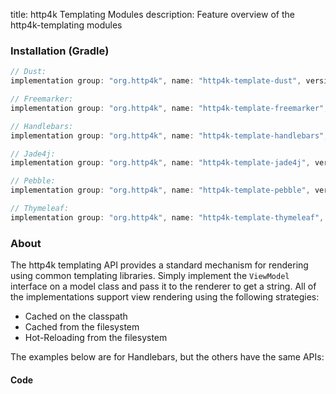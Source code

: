 title: http4k Templating Modules
description: Feature overview of the http4k-templating modules

### Installation (Gradle)

```groovy
// Dust: 
implementation group: "org.http4k", name: "http4k-template-dust", version: "4.14.1.1"

// Freemarker: 
implementation group: "org.http4k", name: "http4k-template-freemarker", version: "4.14.1.1"

// Handlebars: 
implementation group: "org.http4k", name: "http4k-template-handlebars", version: "4.14.1.1"

// Jade4j: 
implementation group: "org.http4k", name: "http4k-template-jade4j", version: "4.14.1.1"

// Pebble: 
implementation group: "org.http4k", name: "http4k-template-pebble", version: "4.14.1.1"

// Thymeleaf: 
implementation group: "org.http4k", name: "http4k-template-thymeleaf", version: "4.14.1.1"
```

### About
The http4k templating API provides a standard mechanism for rendering using common templating libraries. Simply implement the `ViewModel` interface on a model class and pass it to the renderer to get a string. All of the implementations support view rendering using the following strategies:

* Cached on the classpath
* Cached from the filesystem
* Hot-Reloading from the filesystem

The examples below are for Handlebars, but the others have the same APIs:

#### Code  [<img class="octocat"/>](https://github.com/http4k/http4k/blob/master/src/docs/guide/reference/templating/example.kt)

<script src="https://gist-it.appspot.com/https://github.com/http4k/http4k/blob/master/src/docs/guide/reference/templating/example.kt"></script>

[http4k]: https://http4k.org
